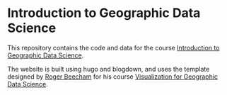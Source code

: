 # Introduction to Geographic Data Science

This repository contains the code and data for the course [Introduction to Geographic Data Science](https://www.roger-beecham.com/vis-for-gds/).

The website is built using hugo and blogdown, and uses the template designed by [Roger Beecham](https://www.roger-beecham.com/) for his course [Visualization for Geographic Data Science](https://www.roger-beecham.com/vis-for-gds/).
